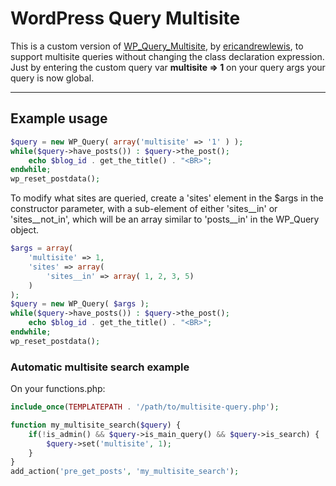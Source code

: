 # WordPress Query Multisite

This is a custom version of [WP_Query_Multisite](https://github.com/ericandrewlewis/WP_Query_Multisite), by [ericandrewlewis](https://github.com/ericandrewlewis), to support multisite queries without changing the class declaration expression. Just by entering the custom query var **multisite => 1** on your query args your query is now global.

-----------------

## Example usage

```php
$query = new WP_Query( array('multisite' => '1' ) );
while($query->have_posts()) : $query->the_post();
    echo $blog_id . get_the_title() . "<BR>";
endwhile; 
wp_reset_postdata();
```

To modify what sites are queried, create a 'sites' element in the $args in the constructor parameter, with a sub-element of either 'sites__in' or 'sites__not_in', which will be an array similar to 'posts__in' in the WP_Query object. 

```php
$args = array(
	'multisite' => 1,
	'sites' => array(
		'sites__in' => array( 1, 2, 3, 5)
	)
);
$query = new WP_Query( $args );
while($query->have_posts()) : $query->the_post();
    echo $blog_id . get_the_title() . "<BR>";
endwhile; 
wp_reset_postdata();
```

### Automatic multisite search example

On your functions.php:

```php
include_once(TEMPLATEPATH . '/path/to/multisite-query.php');

function my_multisite_search($query) {
	if(!is_admin() && $query->is_main_query() && $query->is_search) {
		$query->set('multisite', 1);
	}
}
add_action('pre_get_posts', 'my_multisite_search');
```